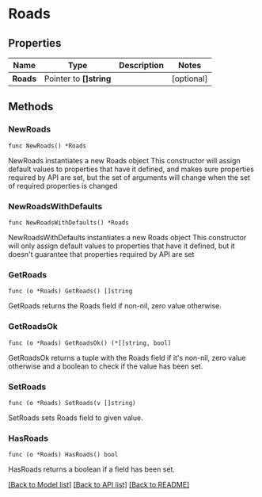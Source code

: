 # Roads

## Properties

Name | Type | Description | Notes
------------ | ------------- | ------------- | -------------
**Roads** | Pointer to **[]string** |  | [optional] 

## Methods

### NewRoads

`func NewRoads() *Roads`

NewRoads instantiates a new Roads object
This constructor will assign default values to properties that have it defined,
and makes sure properties required by API are set, but the set of arguments
will change when the set of required properties is changed

### NewRoadsWithDefaults

`func NewRoadsWithDefaults() *Roads`

NewRoadsWithDefaults instantiates a new Roads object
This constructor will only assign default values to properties that have it defined,
but it doesn't guarantee that properties required by API are set

### GetRoads

`func (o *Roads) GetRoads() []string`

GetRoads returns the Roads field if non-nil, zero value otherwise.

### GetRoadsOk

`func (o *Roads) GetRoadsOk() (*[]string, bool)`

GetRoadsOk returns a tuple with the Roads field if it's non-nil, zero value otherwise
and a boolean to check if the value has been set.

### SetRoads

`func (o *Roads) SetRoads(v []string)`

SetRoads sets Roads field to given value.

### HasRoads

`func (o *Roads) HasRoads() bool`

HasRoads returns a boolean if a field has been set.


[[Back to Model list]](../README.md#documentation-for-models) [[Back to API list]](../README.md#documentation-for-api-endpoints) [[Back to README]](../README.md)


